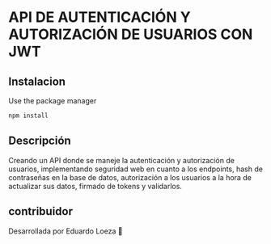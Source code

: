 # API DE AUTENTICACIÓN Y AUTORIZACIÓN DE USUARIOS CON JWT 



## Instalacion

Use the package manager 

```bash
npm install
```

## Descripción

Creando un API donde se maneje la autenticación y autorización de usuarios, implementando seguridad web en cuanto a los endpoints, hash de contraseñas en la base de datos, autorización a los usuarios a la hora de actualizar sus datos, firmado de tokens y validarlos.

## contribuidor 

Desarrollada por Eduardo Loeza 🚀
